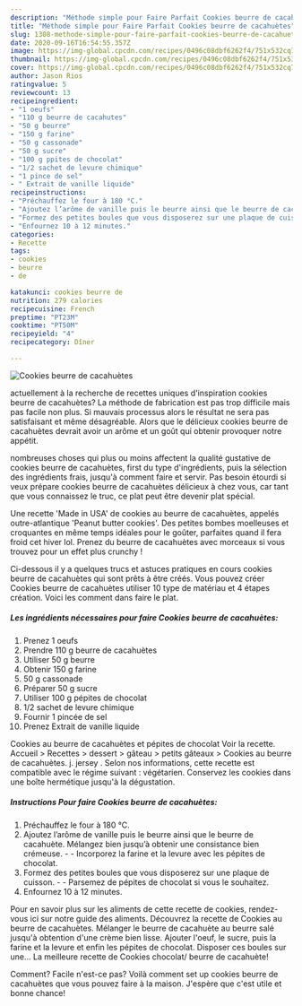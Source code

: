 ```yaml
---
description: "Méthode simple pour Faire Parfait Cookies beurre de cacahuètes"
title: "Méthode simple pour Faire Parfait Cookies beurre de cacahuètes"
slug: 1308-methode-simple-pour-faire-parfait-cookies-beurre-de-cacahuetes
date: 2020-09-16T16:54:55.357Z
image: https://img-global.cpcdn.com/recipes/0496c08dbf6262f4/751x532cq70/cookies-beurre-de-cacahuetes-photo-principale-de-la-recette.jpg
thumbnail: https://img-global.cpcdn.com/recipes/0496c08dbf6262f4/751x532cq70/cookies-beurre-de-cacahuetes-photo-principale-de-la-recette.jpg
cover: https://img-global.cpcdn.com/recipes/0496c08dbf6262f4/751x532cq70/cookies-beurre-de-cacahuetes-photo-principale-de-la-recette.jpg
author: Jason Rios
ratingvalue: 5
reviewcount: 13
recipeingredient:
- "1 oeufs"
- "110 g beurre de cacahutes"
- "50 g beurre"
- "150 g farine"
- "50 g cassonade"
- "50 g sucre"
- "100 g ppites de chocolat"
- "1/2 sachet de levure chimique"
- "1 pince de sel"
- " Extrait de vanille liquide"
recipeinstructions:
- "Préchauffez le four à 180 °C."
- "Ajoutez l’arôme de vanille puis le beurre ainsi que le beurre de cacahuète. Mélangez bien jusqu’à obtenir une consistance bien crémeuse.  Incorporez la farine et la levure avec les pépites de chocolat."
- "Formez des petites boules que vous disposerez sur une plaque de cuisson.  Parsemez de pépites de chocolat si vous le souhaitez."
- "Enfournez 10 à 12 minutes."
categories:
- Recette
tags:
- cookies
- beurre
- de

katakunci: cookies beurre de 
nutrition: 279 calories
recipecuisine: French
preptime: "PT23M"
cooktime: "PT50M"
recipeyield: "4"
recipecategory: Dîner

---
```



![Cookies beurre de cacahuètes](https://img-global.cpcdn.com/recipes/0496c08dbf6262f4/751x532cq70/cookies-beurre-de-cacahuetes-photo-principale-de-la-recette.jpg)

actuellement à la recherche de recettes uniques d'inspiration cookies beurre de cacahuètes? La méthode de fabrication est pas trop difficile mais pas facile non plus. Si mauvais processus alors le résultat ne sera pas satisfaisant et même désagréable. Alors que le délicieux cookies beurre de cacahuètes devrait avoir un arôme et un goût qui obtenir provoquer notre appétit.

nombreuses choses qui plus ou moins affectent la qualité gustative de cookies beurre de cacahuètes, first du type d'ingrédients, puis la sélection des ingrédients frais, jusqu'à comment faire et servir. Pas besoin étourdi si veux prépare cookies beurre de cacahuètes délicieux à chez vous, car tant que vous connaissez le truc, ce plat peut être devenir plat spécial.

Une recette &#39;Made in USA&#39; de cookies au beurre de cacahuètes, appelés outre-atlantique &#39;Peanut butter cookies&#39;. Des petites bombes moelleuses et croquantes en même temps idéales pour le goûter, parfaites quand il fera froid cet hiver lol. Prenez du beurre de cacahuètes avec morceaux si vous trouvez pour un effet plus crunchy !


Ci-dessous il y a quelques trucs et astuces pratiques en cours cookies beurre de cacahuètes qui sont prêts à être créés. Vous pouvez créer Cookies beurre de cacahuètes utiliser 10 type de matériau et 4 étapes création. Voici les comment dans faire le plat.

<!--inarticleads1-->

##### Les ingrédients nécessaires pour faire Cookies beurre de cacahuètes:

1. Prenez 1 oeufs
1. Prendre 110 g beurre de cacahuètes
1. Utiliser 50 g beurre
1. Obtenir 150 g farine
1.  50 g cassonade
1. Préparer 50 g sucre
1. Utiliser 100 g pépites de chocolat
1.  1/2 sachet de levure chimique
1. Fournir 1 pincée de sel
1. Prenez  Extrait de vanille liquide


Cookies au beurre de cacahuètes et pépites de chocolat Voir la recette. Accueil &gt; Recettes &gt; dessert &gt; gâteau &gt; petits gâteaux &gt; Cookies au beurre de cacahuètes. j. jersey . Selon nos informations, cette recette est compatible avec le régime suivant : végétarien. Conservez les cookies dans une boîte hermétique jusqu&#39;à la dégustation. 

<!--inarticleads2-->

##### Instructions Pour faire Cookies beurre de cacahuètes:

1. Préchauffez le four à 180 °C.
1. Ajoutez l’arôme de vanille puis le beurre ainsi que le beurre de cacahuète. Mélangez bien jusqu’à obtenir une consistance bien crémeuse. -  - Incorporez la farine et la levure avec les pépites de chocolat.
1. Formez des petites boules que vous disposerez sur une plaque de cuisson. -  - Parsemez de pépites de chocolat si vous le souhaitez.
1. Enfournez 10 à 12 minutes.


Pour en savoir plus sur les aliments de cette recette de cookies, rendez-vous ici sur notre guide des aliments. Découvrez la recette de Cookies au beurre de cacahuètes. Mélanger le beurre de cacahuète au beurre salé jusqu&#39;à obtention d&#39;une crème bien lisse. Ajouter l&#39;oeuf, le sucre, puis la farine et la levure et enfin les pépites de chocolat. Disposer ces boules sur une… La meilleure recette de Cookies chocolat/ beurre de cacahuète! 


Comment? Facile n'est-ce pas? Voilà comment set up cookies beurre de cacahuètes que vous pouvez faire à la maison. J'espère que c'est utile et bonne chance!
